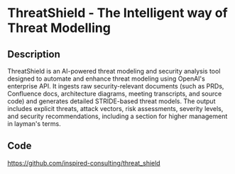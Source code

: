 # ThreatShield - The Intelligent way of Threat Modelling

## Description
ThreatShield is an AI-powered threat modeling and security analysis tool designed to automate and enhance threat modeling using OpenAI's enterprise API. It ingests raw security-relevant documents (such as PRDs, Confluence docs, architecture diagrams, meeting transcripts, and source code) and generates detailed STRIDE-based threat models. The output includes explicit threats, attack vectors, risk assessments, severity levels, and security recommendations, including a section for higher management in layman's terms.

## Code
https://github.com/inspired-consulting/threat_shield
